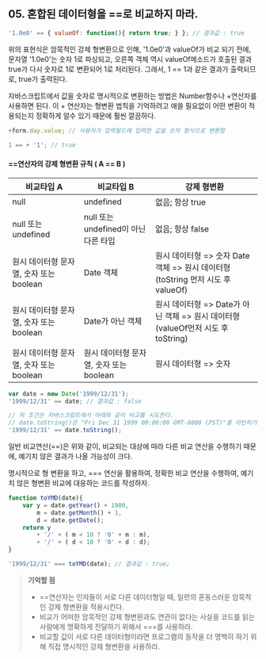 ## 05. 혼합된 데이터형을 ==로 비교하지 마라.
```javascript
'1.0e0' == { valueOf: function(){ return true; } }; // 결과값 : true
```
위의 표현식은 암묵적인 강제 형변환으로 인해, '1.0e0'과 valueOf가 비교 되기 전에, 문자열 '1.0e0'는 숫자 1로 파싱되고,
오른쪽 객체 역시 valueOf메소드가 호출된 결과 true가 다시 숫자로 1로 변환되어 1로 처리된다. 그래서, 1 == 1과 같은 결과가 출력되므로, true가 출력된다.

자바스크립트에서 값을 숫자로 명시적으로 변환하는 방법은 Number함수나 +연산자를 사용하면 된다.
이 + 연산자는 형변환 법칙을 기억하려고 애쓸 필요없이 어떤 변환이 적용되는지 정확하게 알수 있기 때문에 훨씬 깔끔하다. 

```javascript
+form.day.value; // 사용자가 입력필드에 입력한 값을 숫자 형식으로 변환함 

1 == + '1'; // true
```

#### ==연산자의 강제 형변환 규칙 ( A == B )
| 비교타입 A | 비교타입 B | 강제 형변환 |
| --- | --- | --- |
| null | undefined | 없음; 항상 true
| null 또는 undefined | null 또는 undefined이 아닌 다른 타입 | 없음; 항상 false |
| 원시 데이터형 문자열, 숫자 또는 boolean | Date 객체 | 원시 데이터형 => 숫자 Date 객체 => 원시 데이터형(toString 먼저 시도 후 valueOf) |
| 원시 데이터형 문자열, 숫자 또는 boolean | Date가 아닌 객체 | 원시 데이터형 => Date가 아닌 객체 => 원시 데이터형(valueOf먼저 시도 후 toString) |
| 원시 데이터형 문자열, 숫자 또는 boolean | 원시 데이터형 문자열, 숫자 또는 boolean  | 원시 데이터형 => 숫자 |


```javascript
var date = new Date('1999/12/31');
'1999/12/31' == date; // 결과값 : false

// 위 조건은 자바스크립트에서 아래와 같이 비교를 시도한다.
// date.toString()은 "Fri Dec 31 1999 00:00:00 GMT-0800 (PST)"를 리턴하기 때문에, 처리결과는 false
'1999/12/31' == date.toString(); 
```

일반 비교연산(==)은  위와 같이, 비교되는 대상에 따라 다른 비교 연산을 수행하기 때문에, 예기치 않은 결과가 나올 가능성이 크다.

명시적으로 형 변환을 하고, === 연산을 활용하여, 정확한 비교 연산을 수행하여, 예기치 않은 형변환 비교에 대응하는 코드를 작성하자.
```javascript
function toYMD(date){
	var y = date.getYear() + 1900, 
	    m = date.getMonth() + 1,
	    d = date.getDate();
	return y
	    + '/' + ( m < 10 ? '0' + m : m),
	    + '/' + ( d < 10 ? '0' + d : d);
}

'1999/12/31' === toYMD(date); // 결과값 : true;
```

> __기억할 점__ 
> * ==연산자는 인자들이 서로 다른 데이터형일 때, 일련의 혼동스러운 암묵적인 강제 형변환을 적용시킨다.
> * 비교가 어떠한 암묵적인 강제 형변환과도 연관이 없다는 사실을 코드를 읽는 사람에게 명확하게 전달하기 위해서 ===를 사용하라.
> * 비교할 값이 서로 다른 데이터형이라면 프로그램의 동작을 더 명백히 하기 위해 직접 명시적인 강제 형변환을 사용하라.
